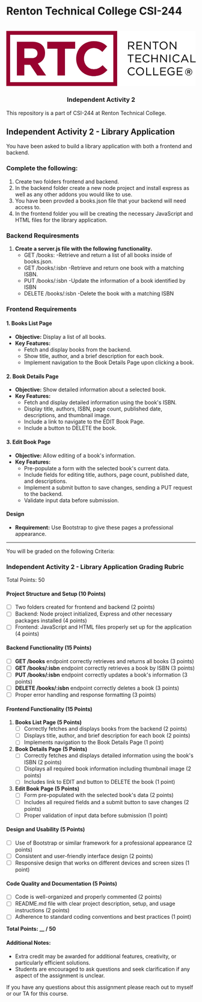 # Renton Technical College CSI-244
<br />    

<div align="center">  
    <img src="logo.jpg" alt="Logo">
    <h3 align="center">Independent Activity 2</h3>
</div>

This repository is a part of CSI-244 at Renton Technical College.

## Independent Activity 2 - Library Application

You have been asked to build a library application with both a frontend and backend.

### Complete the following:

1. Create two folders frontend and backend.
2. In the backend folder create a new node project and install express as well as any other addons you would like to use.
3. You have been provded a books.json file that your backend will need access to.
4. In the frontend folder you will be creating the necessary JavaScript and HTML files for the library application.

### Backend Requiresments

1. **Create a server.js file with the following functionality.**
   - GET /books:
        -Retrieve and return a list of all books inside of books.json.
   - GET /books/:isbn
        -Retrieve and return one book with a matching ISBN.
   - PUT /books/:isbn
        -Update the information of a book identified by ISBN
   - DELETE /books/:isbn
        -Delete the book with a matching ISBN
     
### Frontend Requirements

#### 1. Books List Page
- **Objective:** Display a list of all books.
- **Key Features:**
  - Fetch and display books from the backend.
  - Show title, author, and a brief description for each book.
  - Implement navigation to the Book Details Page upon clicking a book.

#### 2. Book Details Page
- **Objective:** Show detailed information about a selected book.
- **Key Features:**
  - Fetch and display detailed information using the book's ISBN.
  - Display title, authors, ISBN, page count, published date, descriptions, and thumbnail image.
  - Include a link to navigate to the EDIT Book Page.
  - Include a button to DELETE the book.

#### 3. Edit Book Page
- **Objective:** Allow editing of a book's information.
- **Key Features:**
  - Pre-populate a form with the selected book's current data.
  - Include fields for editing title, authors, page count, published date, and descriptions.
  - Implement a submit button to save changes, sending a PUT request to the backend.
  - Validate input data before submission.

#### Design
- **Requirement:** Use Bootstrap to give these pages a professional appearance.

---

You will be graded on the following Criteria:

### Independent Activity 2 - Library Application Grading Rubric

Total Points: 50

#### Project Structure and Setup (10 Points)
- [ ] Two folders created for frontend and backend (2 points)
- [ ] Backend: Node project initialized, Express and other necessary packages installed (4 points)
- [ ] Frontend: JavaScript and HTML files properly set up for the application (4 points)

#### Backend Functionality (15 Points)
- [ ] **GET /books** endpoint correctly retrieves and returns all books (3 points)
- [ ] **GET /books/:isbn** endpoint correctly retrieves a book by ISBN (3 points)
- [ ] **PUT /books/:isbn** endpoint correctly updates a book's information (3 points)
- [ ] **DELETE /books/:isbn** endpoint correctly deletes a book (3 points)
- [ ] Proper error handling and response formatting (3 points)

#### Frontend Functionality (15 Points)
1. **Books List Page (5 Points)**
   - [ ] Correctly fetches and displays books from the backend (2 points)
   - [ ] Displays title, author, and brief description for each book (2 points)
   - [ ] Implements navigation to the Book Details Page (1 point)

2. **Book Details Page (5 Points)**
   - [ ] Correctly fetches and displays detailed information using the book's ISBN (2 points)
   - [ ] Displays all required book information including thumbnail image (2 points)
   - [ ] Includes link to EDIT and button to DELETE the book (1 point)

3. **Edit Book Page (5 Points)**
   - [ ] Form pre-populated with the selected book's data (2 points)
   - [ ] Includes all required fields and a submit button to save changes (2 points)
   - [ ] Proper validation of input data before submission (1 point)

#### Design and Usability (5 Points)
- [ ] Use of Bootstrap or similar framework for a professional appearance (2 points)
- [ ] Consistent and user-friendly interface design (2 points)
- [ ] Responsive design that works on different devices and screen sizes (1 point)

#### Code Quality and Documentation (5 Points)
- [ ] Code is well-organized and properly commented (2 points)
- [ ] README.md file with clear project description, setup, and usage instructions (2 points)
- [ ] Adherence to standard coding conventions and best practices (1 point)

**Total Points: __ / 50**

#### Additional Notes:
- Extra credit may be awarded for additional features, creativity, or particularly efficient solutions.
- Students are encouraged to ask questions and seek clarification if any aspect of the assignment is unclear.


If you have any questions about this assignment please reach out to myself or our TA for this course.
